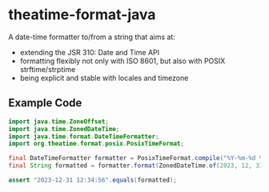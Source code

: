 theatime-format-java
=====================

A date-time formatter to/from a string that aims at:

* extending the JSR 310: Date and Time API
* formatting flexibly not only with ISO 8601, but also with POSIX strftime/strptime
* being explicit and stable with locales and timezone

Example Code
-------------

```java
import java.time.ZoneOffset;
import java.time.ZonedDateTime;
import java.time.format.DateTimeFormatter;
import org.theatime.format.posix.PosixTimeFormat;

final DateTimeFormatter formatter = PosixTimeFormat.compile("%Y-%m-%d %H:%M:%S").toDateTimeFormatter();
final String formatted = formatter.format(ZonedDateTime.of(2023, 12, 31, 12, 34, 56, 123456789, ZoneOffset.UTC));

assert "2023-12-31 12:34:56".equals(formatted);
```

